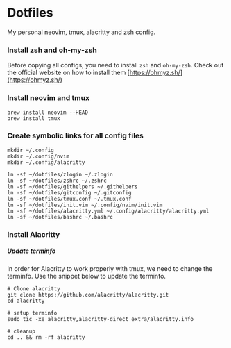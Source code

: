 # Dotfiles

My personal neovim, tmux, alacritty and zsh config.

### Install zsh and oh-my-zsh

Before copying all configs, you need to install `zsh` and `oh-my-zsh`. Check out the official website on how to install them [https://ohmyz.sh/](https://ohmyz.sh/)

### Install neovim and tmux

```
brew install neovim --HEAD
brew install tmux
```

### Create symbolic links for all config files

```
mkdir ~/.config
mkdir ~/.config/nvim
mkdir ~/.config/alacritty

ln -sf ~/dotfiles/zlogin ~/.zlogin
ln -sf ~/dotfiles/zshrc ~/.zshrc
ln -sf ~/dotfiles/githelpers ~/.githelpers
ln -sf ~/dotfiles/gitconfig ~/.gitconfig
ln -sf ~/dotfiles/tmux.conf ~/.tmux.conf
ln -sf ~/dotfiles/init.vim ~/.config/nvim/init.vim
ln -sf ~/dotfiles/alacritty.yml ~/.config/alacritty/alacritty.yml
ln -sf ~/dotfiles/bashrc ~/.bashrc
```

### Install Alacritty

##### Update terminfo

In order for Alacritty to work properly with tmux, we need to change the terminfo. Use the snippet below to update the terminfo.

```
# Clone alacritty
git clone https://github.com/alacritty/alacritty.git
cd alacritty

# setup terminfo
sudo tic -xe alacritty,alacritty-direct extra/alacritty.info

# cleanup
cd .. && rm -rf alacritty
```
